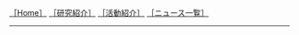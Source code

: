 
[_mem_20nagano]: https://admiring-visvesvaraya-217551.netlify.app/
[_mem_21ikeda]: https://twitter.com/ImR0305

[_h1]: /
[_h2]: /research/
[_h3]: /activity/
[_h4]: /news/
[［Home］][_h1] [［研究紹介］][_h2] [［活動紹介］][_h3] [［ニュース一覧］][_h4]

---
